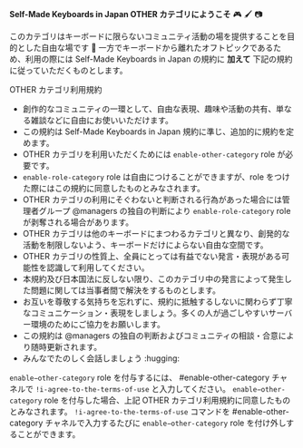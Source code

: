 **Self-Made Keyboards in Japan OTHER カテゴリにようこそ** :video_game: :paintbrush: :camera:

このカテゴリはキーボードに限らないコミュニティ活動の場を提供することを目的とした自由な場です :tada:
一方でキーボードから離れたオフトピックであるため、利用の際には Self-Made Keyboards in Japan の規約に **加えて** 下記の規約に従っていただくものとします。

OTHER カテゴリ利用規約

- 創作的なコミュニティの一環として、自由な表現、趣味や活動の共有、単なる雑談などに自由にお使いいただけます。
- この規約は Self-Made Keyboards in Japan 規約に準じ、追加的に規約を定めます。
- OTHER カテゴリを利用いただくためには `enable-other-category` role が必要です。
- `enable-role-category` role は自由につけることができますが、role をつけた際にはこの規約に同意したものとみなされます。
- OTHER カテゴリの利用にそぐわないと判断される行為があった場合には管理者グループ @managers の独自の判断により `enable-role-category` role が剥奪される場合があります。
- OTHER カテゴリは他のキーボードにまつわるカテゴリと異なり、創発的な活動を制限しないよう、キーボードだけによらない自由な空間です。
- OTHER カテゴリの性質上、全員にとっては有益でない発言・表現がある可能性を認識して利用してください。
- 本規約及び日本国法に反しない限り、このカテゴリ中の発言によって発生した問題に関しては当事者間で解決をするものとします。
- お互いを尊敬する気持ちを忘れずに、規約に抵触するしないに関わらず丁寧なコミュニケーション・表現をしましょう。多くの人が過ごしやすいサーバー環境のためにご協力をお願いします。
- この規約は @managers の独自の判断およびコミュニティの相談・合意により随時更新されます。
- みんなでたのしく会話しましょう :hugging:

`enable−other-category` role を付与するには、 #enable-other-category チャネルで `!i-agree-to-the-terms-of-use` と入力してください。
`enable−other-category` role を付与した場合、上記 OTHER カテゴリ利用規約に同意したものとみなされます。
`!i-agree-to-the-terms-of-use` コマンドを #enable-other-category チャネルで入力するたびに `enable−other-category` role を付け外しすることができます。
